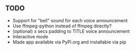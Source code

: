 
## TODO ##

 * Support for "bell" sound for each voice announcement
 * Use ffmpeg-python instead of ffmpeg directly?
 * (optional) x secs padding to TITLE voice announcement
 * Interactive mode
 * Made app available via PyPi.org and installabie via pip
